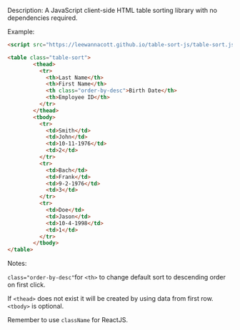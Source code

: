 
Description: A JavaScript client-side HTML table sorting library with no dependencies required. 

Example:
```html
<script src="https://leewannacott.github.io/table-sort-js/table-sort.js"></script>

<table class="table-sort">
        <thead>
          <tr>
            <th>Last Name</th>
            <th>First Name</th>
            <th class="order-by-desc">Birth Date</th>
            <th>Employee ID</th>
          </tr>
        </thead>
        <tbody>
          <tr>
            <td>Smith</td>
            <td>John</td>
            <td>10-11-1976</td>
            <td>2</td>
          </tr>
          <tr>
            <td>Bach</td>
            <td>Frank</td>
            <td>9-2-1976</td>
            <td>3</td>
          </tr>
          <tr>
            <td>Doe</td>
            <td>Jason</td>
            <td>10-4-1998</td>
            <td>1</td>
          </tr>
        </tbody>
</table>
```
Notes:

`class="order-by-desc"`for `<th>` to change default sort to descending order on first click.

If `<thead>` does not exist it will be created by using data from first row. `<tbody>` is optional.

Remember to use `className` for ReactJS.
